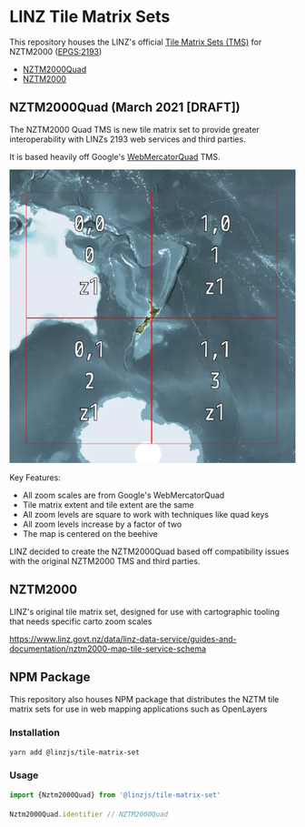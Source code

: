 # LINZ Tile Matrix Sets

This repository houses the LINZ's official [Tile Matrix Sets (TMS)](https://www.ogc.org/standards/tms) for NZTM2000 ([EPGS:2193](http://epsg.io/2193))

- [NZTM2000Quad](./raw/NZTM2000Quad.json)
- [NZTM2000](./raw/NZTM2000.json)

## NZTM2000Quad (March 2021 [DRAFT])

The NZTM2000 Quad TMS is new tile matrix set to provide greater interoperability with LINZs 2193 web services and third parties.

It is based heavily off Google's [WebMercatorQuad](https://docs.opengeospatial.org/is/17-083r2/17-083r2.html#62) TMS.

![NztmQuad - Zoom 1](./NztmQuadZ1.png)

Key Features:

- All zoom scales are from Google's WebMercatorQuad
- Tile matrix extent and tile extent are the same
- All zoom levels are square to work with techniques like quad keys
- All zoom levels increase by a factor of two
- The map is centered on the beehive
 
LINZ decided to create the NZTM2000Quad based off compatibility issues with the original NZTM2000 TMS and third parties.


## NZTM2000 
LINZ's original tile matrix set, designed for use with cartographic tooling that needs specific carto zoom scales

https://www.linz.govt.nz/data/linz-data-service/guides-and-documentation/nztm2000-map-tile-service-schema


## NPM Package

This repository also houses NPM package that distributes the NZTM tile matrix sets for use in web mapping applications such as OpenLayers

### Installation
```
yarn add @linzjs/tile-matrix-set
```

### Usage
```typescript
import {Nztm2000Quad} from '@linzjs/tile-matrix-set'

Nztm2000Quad.identifier // NZTM2000Quad
```